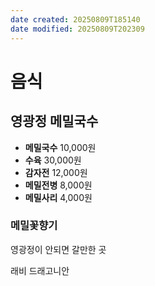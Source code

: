 ```yaml
---
date created: 20250809T185140
date modified: 20250809T202309
---
```

# 음식
## 영광정 메밀국수
- **메밀국수** 10,000원
- **수육** 30,000원
- **감자전** 12,000원
- **메밀전병** 8,000원
- **메밀사리** 4,000원
### 메밀꽃향기
영광정이 안되면 갈만한 곳


래비 드래고니안